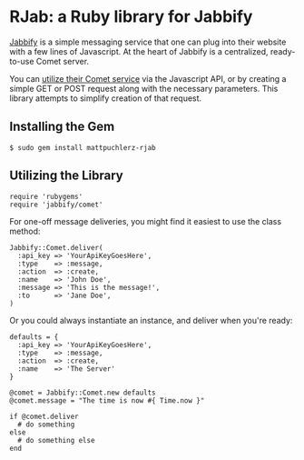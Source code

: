 RJab: a Ruby library for Jabbify
================================

[Jabbify][jabbify] is a simple messaging service that one can plug into their website with a few lines of Javascript. At the heart of Jabbify is a centralized, ready-to-use Comet server. 

You can [utilize their Comet service][jabbify_comet] via the Javascript API, or by creating a simple GET or POST request along with the necessary parameters. This library attempts to simplify creation of that request.

Installing the Gem
------------------

    $ sudo gem install mattpuchlerz-rjab
		
Utilizing the Library
---------------------

    require 'rubygems'
    require 'jabbify/comet'
	
For one-off message deliveries, you might find it easiest to use the class method:

    Jabbify::Comet.deliver(
      :api_key => 'YourApiKeyGoesHere',
      :type    => :message,
      :action  => :create,
      :name    => 'John Doe',
      :message => 'This is the message!',
      :to      => 'Jane Doe',
    )

Or you could always instantiate an instance, and deliver when you're ready:

    defaults = {
      :api_key => 'YourApiKeyGoesHere',
      :type    => :message,
      :action  => :create,
      :name    => 'The Server'
    }
    
    @comet = Jabbify::Comet.new defaults
    @comet.message = "The time is now #{ Time.now }"
    
    if @comet.deliver
      # do something
    else
      # do something else
    end



[jabbify]: 			 http://jabbify.com
[jabbify_comet]: https://jabbify.com/home/comet_service